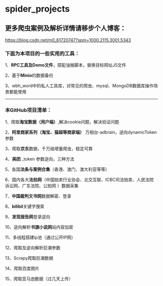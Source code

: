 # spider_projects
## 更多爬虫案例及解析详情请移步个人博客：
https://blog.csdn.net/m0_61720747?spm=1000.2115.3001.5343

### 下面为本项目的一些实用的工具：

1、**RPC工具及Demo文件**，搭配油猴脚本，替换目标网址JS文件

2、基于**Minio**的数据备份

3、wbh_word中的私人工具库，对常见的爬虫、mysql、MongoDB数据库操作场景都能使用

------

### 本GitHub项目清单：

1、爬取**淘宝数据（用户端）**,解决cookie问题，解决验证问题

2、**阿里商家系列（淘宝、猫超等商家端）** 万相台-adbrain，逆向dynamicToken参数

3、爬取**京东**数据，千万级增量爬虫，稳定可靠

4、**美团** _token 参数逆向，三种方法

5、各国**法条与案例合集**（香港、澳门、澳大利亚等等）

6、国内各大**法拍网**（中国拍卖行业协会、北交互联、ICBC司法拍卖、人民法院诉讼网、广东法院、公拍网 ）数据采集

7、**中国裁判文书网**数据解密、登录

8、**bilibil**关键字搜索

9、**发现报告网**登录逆向

10、逆向解析**书旗小说网**站内容加密

11、多线程搭建ip池（通过公开IP网）

12、爬取及逆向解析巨潮参数

13、Scrapy爬取巨潮数据

14、爬取百度图片

15、爬取亚马逊数据（过几天上传）



